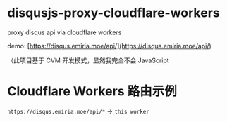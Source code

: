# disqusjs-proxy-cloudflare-workers

proxy disqus api via cloudflare workers

demo: [https://disqus.emiria.moe/api/](https://disqus.emiria.moe/api/)

（此项目基于 CVM 开发模式，显然我完全不会 JavaScript

# Cloudflare Workers 路由示例

`https://disqus.emiria.moe/api/*` -> `this worker`